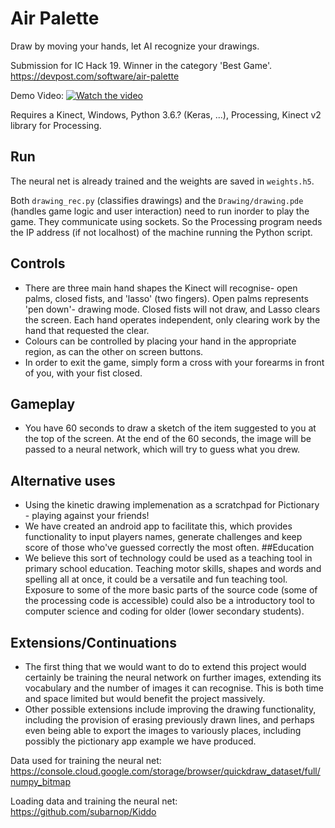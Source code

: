 # Air Palette

Draw by moving your hands, let AI recognize your drawings. 


Submission for IC Hack 19. Winner in the category 'Best Game'.
https://devpost.com/software/air-palette

Demo Video:
[![Watch the video](https://img.youtube.com/vi/vixB7tft2WM/maxresdefault.jpg)](https://youtu.be/vixB7tft2WM)

Requires a Kinect, Windows, Python 3.6.? (Keras, ...), Processing, Kinect v2 library for Processing.

## Run 
The neural net is already trained and the weights are saved in ```weights.h5```.

Both ``` drawing_rec.py ``` (classifies drawings) and the ```Drawing/drawing.pde``` (handles game logic and user interaction) need to run inorder to play the game. They communicate using sockets. So the Processing program needs the IP address (if not localhost) of the machine running the Python script. 

## Controls
- There are three main hand shapes the Kinect will recognise- open palms, closed fists, and 'lasso' (two fingers). Open palms represents 'pen down'- drawing mode. Closed fists will not draw, and Lasso clears the screen. Each hand operates independent, only clearing work by the hand that requested the clear. 
- Colours can be controlled  by placing your hand in the appropriate region, as can the other on screen buttons. 
- In order to exit the game, simply form a cross with your forearms in front of you, with your fist closed.

## Gameplay
- You have 60 seconds to draw a sketch of the item suggested to you at the top of the screen. At the end of the 60 seconds, the image will be passed to a neural network, which will try to guess what you drew. 

## Alternative uses
- Using the kinetic drawing implemenation as a scratchpad for Pictionary - playing against your friends! 
- We have created an android app to facilitate this, which provides functionality to input players names, generate challenges and keep score of those who've guessed correctly the most often.
##Education
- We believe this sort of technology could be used as a teaching tool in primary school education. Teaching motor skills, shapes and words and spelling all at once, it could be a versatile and fun teaching tool. Exposure to some of the more basic parts of the source code (some of the processing code is accessible) could also be a introductory tool to computer science and coding for older (lower secondary students).

## Extensions/Continuations
- The first thing that we would want to do to extend this project would certainly be training the neural network on further images, extending its vocabulary and the number of images it can recognise. This is both time and space limited but would benefit the project massively. 
- Other possible extensions include improving the drawing functionality, including the provision of erasing previously drawn lines, and perhaps even being able to export the images to variously places, including possibly the pictionary app example we have produced. 


Data used for training the neural net: https://console.cloud.google.com/storage/browser/quickdraw_dataset/full/numpy_bitmap 

Loading data and training the neural net: https://github.com/subarnop/Kiddo
